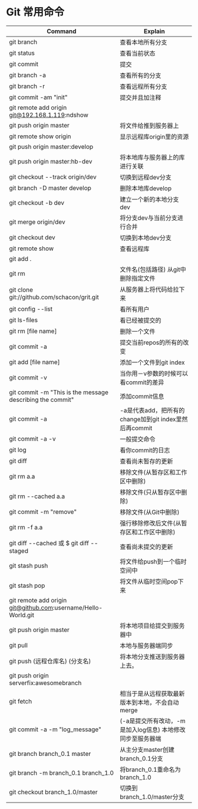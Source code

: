 # Git 常用命令

| Command | Explain |
| --- | --- |
| git branch | 查看本地所有分支 |
| git status | 查看当前状态 |
| git commit | 提交 |
| git branch -a | 查看所有的分支 |
| git branch -r | 查看远程所有分支 |
| git commit -am "init" | 提交并且加注释 |
| git remote add origin git@192.168.1.119:ndshow | |
| git push origin master | 将文件给推到服务器上 |
| git remote show origin | 显示远程库origin里的资源 |
| git push origin master:develop | |
| git push origin master:hb-dev | 将本地库与服务器上的库进行关联 |
| git checkout --track origin/dev | 切换到远程dev分支 |
| git branch -D master develop | 删除本地库develop |
| git checkout -b dev | 建立一个新的本地分支dev |
| git merge origin/dev | 将分支dev与当前分支进行合并 |
| git checkout dev | 切换到本地dev分支 |
| git remote show | 查看远程库 |
| git add . | |
| git rm | 文件名(包括路径) 从git中删除指定文件 |
| git clone git://github.com/schacon/grit.git | 从服务器上将代码给拉下来 |
| git config --list | 看所有用户 |
| git ls-files | 看已经被提交的 |
| git rm [file name] | 删除一个文件 |
| git commit -a | 提交当前repos的所有的改变 |
| git add [file name] | 添加一个文件到git index |
| git commit -v | 当你用－v参数的时候可以看commit的差异 |
| git commit -m "This is the message describing the commit" | 添加commit信息 |
| git commit -a | -a是代表add，把所有的change加到git index里然后再commit |
| git commit -a -v | 一般提交命令 |
| git log | 看你commit的日志 |
| git diff | 查看尚未暂存的更新 |
| git rm a.a | 移除文件(从暂存区和工作区中删除) |
| git rm --cached a.a | 移除文件(只从暂存区中删除) |
| git commit -m "remove" | 移除文件(从Git中删除) |
| git rm -f a.a | 强行移除修改后文件(从暂存区和工作区中删除) |
| git diff --cached 或 $ git diff --staged | 查看尚未提交的更新 |
| git stash push | 将文件给push到一个临时空间中 |
| git stash pop | 将文件从临时空间pop下来 |
| git remote add origin git@github.com:username/Hello-World.git | |
| git push origin master | 将本地项目给提交到服务器中 |
| git pull | 本地与服务器端同步 |
| git push (远程仓库名) (分支名) | 将本地分支推送到服务器上去。 |
| git push origin serverfix:awesomebranch | |
| git fetch | 相当于是从远程获取最新版本到本地，不会自动merge |
| git commit -a -m "log_message" | (-a是提交所有改动，-m是加入log信息) 本地修改同步至服务器端 |
| git branch branch_0.1 master | 从主分支master创建branch_0.1分支 |
| git branch -m branch_0.1 branch_1.0 | 将branch_0.1重命名为branch_1.0 |
| git checkout branch_1.0/master | 切换到branch_1.0/master分支 |
